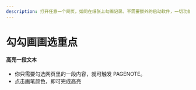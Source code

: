 ```yaml
---
description: 打开任意一个网页，如同在纸张上勾画记录。不需要额外的启动软件，一切功能都可以从「用鼠标勾选一段内容」开始。
---
```


# 勾勾画画选重点

#### 高亮一段文本

* 你只需要勾选网页里的一段内容，就可触发 PAGENOTE。
* 点击画笔颜色，即可完成高亮





